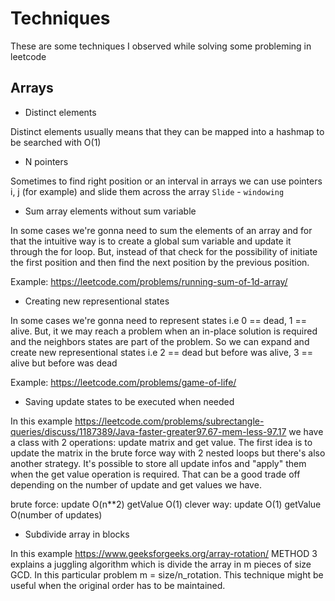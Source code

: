 # Techniques

These are some techniques I observed while solving some probleming in leetcode

## Arrays

* Distinct elements

Distinct elements usually means that they can be mapped into a hashmap to be searched with O(1)

* N pointers

Sometimes to find right position or an interval in arrays we can use pointers i, j (for example) and slide them across the array
`Slide` - `windowing`

* Sum array elements without sum variable

In some cases we're gonna need to sum the elements of an array and for that the intuitive way is to create a global sum variable and update it through the for loop.
But, instead of that check for the possibility of initiate the first position and then find the next position by the previous position.

Example: https://leetcode.com/problems/running-sum-of-1d-array/

* Creating new representional states

In some cases we're gonna need to represent states i.e 0 == dead, 1 == alive. But, it we may reach a problem when an in-place solution is required and the neighbors states are part of the problem. 
So we can expand and create new representional states i.e 2 == dead but before was alive, 3 == alive but before was dead

Example: https://leetcode.com/problems/game-of-life/

* Saving update states to be executed when needed

In this example https://leetcode.com/problems/subrectangle-queries/discuss/1187389/Java-faster-greater97.67-mem-less-97.17 we have a class with 2 operations: update matrix and get value.
The first idea is to update the matrix in the brute force way with 2 nested loops but there's also another strategy. It's possible to store all update infos and "apply" them when the get value operation is
required. That can be a good trade off depending on the number of update and get values we have.

brute force: update O(n**2) getValue O(1)
clever way: update O(1) getValue O(number of updates)

* Subdivide array in blocks

In this example https://www.geeksforgeeks.org/array-rotation/ METHOD 3 explains a juggling algorithm which is divide the array in m pieces of size GCD. In this
particular problem m = size/n_rotation. This technique might be useful when the original order has to be maintained.
